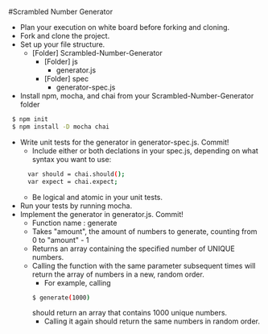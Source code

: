 #Scrambled Number Generator

- Plan your execution on white board before forking and cloning.
- Fork and clone the project.
- Set up your file structure.
  - [Folder] Scrambled-Number-Generator
    - [Folder] js
      - generator.js
    - [Folder] spec
      - generator-spec.js
- Install npm, mocha, and chai from your Scrambled-Number-Generator folder
 ```sh
  $ npm init
  $ npm install -D mocha chai
 ```
- Write unit tests for the generator in generator-spec.js. Commit!
  - Include either or both declations in your spec.js, depending on what syntax you want to use:
  ```sh
    var should = chai.should();
    var expect = chai.expect;
  ```
  - Be logical and atomic in your unit tests.
- Run your tests by running mocha.
- Implement the generator in generator.js. Commit!
  - Function name : generate
  - Takes "amount", the amount of numbers to generate, counting from 0 to "amount" - 1
  - Returns an array containing the specified number of UNIQUE numbers.
  - Calling the function with the same parameter subsequent times will return the array of numbers in a new, random order.
    - For example, calling
    ```sh
    $ generate(1000)
    ```
    should return an array that contains 1000 unique numbers.
    - Calling it again should return the same numbers in random order.